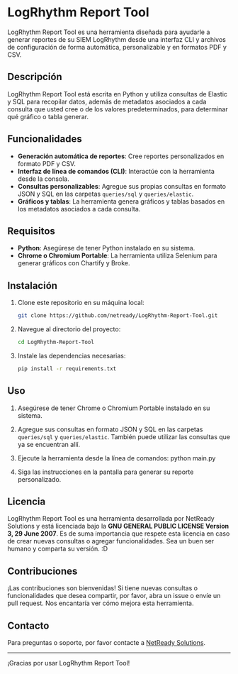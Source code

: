 # LogRhythm Report Tool

LogRhythm Report Tool es una herramienta diseñada para ayudarle a generar reportes de su SIEM LogRhythm desde una interfaz CLI y archivos de configuración de forma automática, personalizable y en formatos PDF y CSV.

## Descripción

LogRhythm Report Tool está escrita en Python y utiliza consultas de Elastic y SQL para recopilar datos, además de metadatos asociados a cada consulta que usted cree o de los valores predeterminados, para determinar qué gráfico o tabla generar.

## Funcionalidades

- **Generación automática de reportes**: Cree reportes personalizados en formato PDF y CSV.
- **Interfaz de línea de comandos (CLI)**: Interactúe con la herramienta desde la consola.
- **Consultas personalizables**: Agregue sus propias consultas en formato JSON y SQL en las carpetas `queries/sql` y `queries/elastic`.
- **Gráficos y tablas**: La herramienta genera gráficos y tablas basados en los metadatos asociados a cada consulta.

## Requisitos

- **Python**: Asegúrese de tener Python instalado en su sistema.
- **Chrome o Chromium Portable**: La herramienta utiliza Selenium para generar gráficos con Chartify y Broke.

## Instalación

1. Clone este repositorio en su máquina local:
    ```bash
    git clone https://github.com/netready/LogRhythm-Report-Tool.git
    ```
2. Navegue al directorio del proyecto:
    ```bash
    cd LogRhythm-Report-Tool
    ```
3. Instale las dependencias necesarias:
    ```bash
    pip install -r requirements.txt
    ```

## Uso

1. Asegúrese de tener Chrome o Chromium Portable instalado en su sistema.
2. Agregue sus consultas en formato JSON y SQL en las carpetas `queries/sql` y `queries/elastic`. También puede utilizar las consultas que ya se encuentran allí.
3. Ejecute la herramienta desde la línea de comandos:
   python main.py

4. Siga las instrucciones en la pantalla para generar su reporte personalizado.

## Licencia

LogRhythm Report Tool es una herramienta desarrollada por NetReady Solutions y está licenciada bajo la **GNU GENERAL PUBLIC LICENSE Version 3, 29 June 2007**. Es de suma importancia que respete esta licencia en caso de crear nuevas consultas o agregar funcionalidades. Sea un buen ser humano y comparta su versión. :D

## Contribuciones

¡Las contribuciones son bienvenidas! Si tiene nuevas consultas o funcionalidades que desea compartir, por favor, abra un issue o envíe un pull request. Nos encantaría ver cómo mejora esta herramienta.

## Contacto

Para preguntas o soporte, por favor contacte a [NetReady Solutions](mailto:soporte@netready.com).

---

¡Gracias por usar LogRhythm Report Tool!
